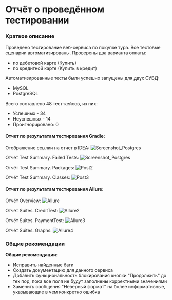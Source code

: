 # Отчёт о проведённом тестировании
### Краткое описание
Проведено тестирование веб-сервиса по покупке тура. Все тестовые сценарии автоматизированы. Проверены два варианта оплаты:
- по дебетовой карте (Купить)
- по кредитной карте (Купить в кредит)

Автоматизированные тесты были успешно запущены для двух СУБД:
- MySQL
- PostgreSQL

Всего составлено 48 тест-кейсов, из них:
- Успешных - 34
- Неуспешных - 14
- Проигнорировано: 0

#### Отчет по результатам тестирования Gradle:
Отображение ссылки на отчет в IDEA:
![Screenshot_Postgres](https://skr.sh/i/290123/cWx4simA.jpg?download=1&name=%D0%A1%D0%BA%D1%80%D0%B8%D0%BD%D1%88%D0%BE%D1%82%2029-01-2023%2023:14:42.jpg)

Отчёт Test Summary. Failed Tests:
![Screenshot_Postgres](https://skr.sh/i/290123/NT5RagUx.jpg?download=1&name=%D0%A1%D0%BA%D1%80%D0%B8%D0%BD%D1%88%D0%BE%D1%82%2029-01-2023%2023:18:01.jpg)

Отчёт Test Summary. Packages:
![Post2](https://skr.sh/i/290123/mW10RwLi.jpg?download=1&name=%D0%A1%D0%BA%D1%80%D0%B8%D0%BD%D1%88%D0%BE%D1%82%2029-01-2023%2023:22:34.jpg)

Отчёт Test Summary. Classes:
![Post3](https://skr.sh/i/290123/WkR73ha3.jpg?download=1&name=%D0%A1%D0%BA%D1%80%D0%B8%D0%BD%D1%88%D0%BE%D1%82%2029-01-2023%2023:24:38.jpg)

#### Отчет по результатам тестирования Allure:
Отчёт Overview:
![Allure](https://skr.sh/i/290123/D5bLb6kb.jpg?download=1&name=%D0%A1%D0%BA%D1%80%D0%B8%D0%BD%D1%88%D0%BE%D1%82%2029-01-2023%2023:27:54.jpg)

Отчёт Suites. CreditTest:
![Allure2](https://skr.sh/i/290123/t8vQqcYV.jpg?download=1&name=%D0%A1%D0%BA%D1%80%D0%B8%D0%BD%D1%88%D0%BE%D1%82%2029-01-2023%2023:26:31.jpg)

Отчёт Suites. PaymentTest:
![Allure3](https://skr.sh/i/290123/IJn6mRxq.jpg?download=1&name=%D0%A1%D0%BA%D1%80%D0%B8%D0%BD%D1%88%D0%BE%D1%82%2029-01-2023%2023:27:25.jpg)

Отчёт Suites. Graphs:
![Allure4](https://skr.sh/i/290123/lDwqzbdj.jpg?download=1&name=%D0%A1%D0%BA%D1%80%D0%B8%D0%BD%D1%88%D0%BE%D1%82%2029-01-2023%2023:28:34.jpg)




### Общие рекомендации

**Общие рекомендации**:
* Исправить найденные баги
* Создать документацию для данного сервиса
* Добавить функциональность блокирования кнопки "Продолжить" до тех пор, пока все поля не будут заполнены корректными значениями
* Заменить сообщения "Неверный формат" на более информативные, указывающие в чем конкретно ошибка